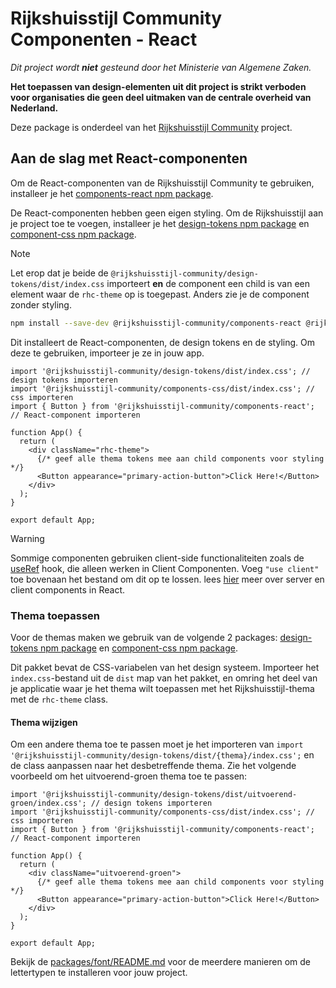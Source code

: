 <!-- @license CC0-1.0 -->

# Rijkshuisstijl Community Componenten - React

_Dit project wordt **niet** gesteund door het Ministerie van Algemene Zaken._

**Het toepassen van design-elementen uit dit project is strikt verboden voor organisaties die geen deel uitmaken van de
centrale overheid van Nederland.**

Deze package is onderdeel van het [Rijkshuisstijl Community](https://github.com/nl-design-system/rijkshuisstijl-community/blob/main/README.md) project.

## Aan de slag met React-componenten

Om de React-componenten van de Rijkshuisstijl Community te gebruiken, installeer je het [components-react npm package](https://www.npmjs.com/package/@rijkshuisstijl-community/components-react).

De React-componenten hebben geen eigen styling. Om de Rijkshuisstijl aan je project toe te voegen, installeer je het [design-tokens npm package](https://www.npmjs.com/package/@rijkshuisstijl-community/design-tokens) en [component-css npm package](https://www.npmjs.com/package/@rijkshuisstijl-community/components-css).

> [!NOTE]  
> Let erop dat je beide de `@rijkshuisstijl-community/design-tokens/dist/index.css` importeert **en** de component een child is van een element waar de `rhc-theme` op is toegepast. Anders zie je de component zonder styling.

```bash
npm install --save-dev @rijkshuisstijl-community/components-react @rijkshuisstijl-community/components-css @rijkshuisstijl-community/design-tokens
```

Dit installeert de React-componenten, de design tokens en de styling. Om deze te gebruiken, importeer je ze in jouw app.

```tsx
import '@rijkshuisstijl-community/design-tokens/dist/index.css'; // design tokens importeren
import '@rijkshuisstijl-community/components-css/dist/index.css'; // css importeren
import { Button } from '@rijkshuisstijl-community/components-react'; // React-component importeren

function App() {
  return (
    <div className="rhc-theme">
      {/* geef alle thema tokens mee aan child components voor styling */}
      <Button appearance="primary-action-button">Click Here!</Button>
    </div>
  );
}

export default App;
```

> [!WARNING]  
> Sommige componenten gebruiken client-side functionaliteiten zoals de [useRef](https://react.dev/reference/react/useRef) hook, die alleen werken in Client
> Componenten. Voeg `"use client"` toe bovenaan het bestand om dit op te lossen. lees [hier](https://react.dev/reference/rsc/server-components) meer over server en client components in React.

### Thema toepassen

Voor de themas maken we gebruik van de volgende 2 packages: [design-tokens npm package](https://www.npmjs.com/package/@rijkshuisstijl-community/design-tokens) en [component-css npm package](https://www.npmjs.com/package/@rijkshuisstijl-community/components-css).

Dit pakket bevat de CSS-variabelen van het design systeem. Importeer het `index.css`-bestand uit de `dist` map van het
pakket, en omring het deel van je applicatie waar je het thema wilt toepassen met het Rijkshuisstijl-thema met de `rhc-theme` class.

#### Thema wijzigen

Om een andere thema toe te passen moet je het importeren van `import '@rijkshuisstijl-community/design-tokens/dist/{thema}/index.css';` en de class aanpassen naar het desbetreffende thema.
Zie het volgende voorbeeld om het uitvoerend-groen thema toe te passen:

```tsx
import '@rijkshuisstijl-community/design-tokens/dist/uitvoerend-groen/index.css'; // design tokens importeren
import '@rijkshuisstijl-community/components-css/dist/index.css'; // css importeren
import { Button } from '@rijkshuisstijl-community/components-react'; // React-component importeren

function App() {
  return (
    <div className="uitvoerend-groen">
      {/* geef alle thema tokens mee aan child components voor styling */}
      <Button appearance="primary-action-button">Click Here!</Button>
    </div>
  );
}

export default App;
```

Bekijk de [packages/font/README.md](https://github.com/nl-design-system/rijkshuisstijl-community/blob/main/packages/font/README.md) voor de meerdere manieren om de lettertypen te installeren voor jouw project.
